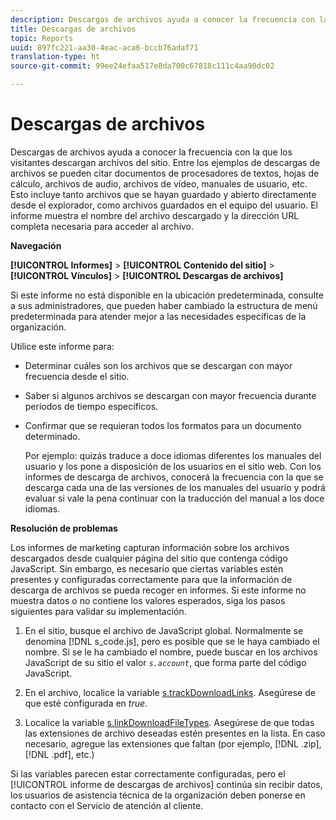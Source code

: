 ```yaml
---
description: Descargas de archivos ayuda a conocer la frecuencia con la que los visitantes descargan archivos del sitio. Entre los ejemplos de descargas de archivos se pueden citar documentos de procesadores de textos, hojas de cálculo, archivos de audio, archivos de vídeo, manuales de usuario, etc. Esto incluye tanto archivos que se hayan guardado y abierto directamente desde el explorador, como archivos guardados en el equipo del usuario. El informe muestra el nombre del archivo descargado y la dirección URL completa necesaria para acceder al archivo.
title: Descargas de archivos
topic: Reports
uuid: 897fc221-aa30-4eac-aca6-bccb76adaf71
translation-type: ht
source-git-commit: 99ee24efaa517e8da700c67818c111c4aa90dc02

---
```



# Descargas de archivos

Descargas de archivos ayuda a conocer la frecuencia con la que los visitantes descargan archivos del sitio. Entre los ejemplos de descargas de archivos se pueden citar documentos de procesadores de textos, hojas de cálculo, archivos de audio, archivos de vídeo, manuales de usuario, etc. Esto incluye tanto archivos que se hayan guardado y abierto directamente desde el explorador, como archivos guardados en el equipo del usuario. El informe muestra el nombre del archivo descargado y la dirección URL completa necesaria para acceder al archivo.

**Navegación**

**[!UICONTROL Informes]** > **[!UICONTROL Contenido del sitio]** > **[!UICONTROL Vínculos]** > **[!UICONTROL Descargas de archivos]**

Si este informe no está disponible en la ubicación predeterminada, consulte a sus administradores, que pueden haber cambiado la estructura de menú predeterminada para atender mejor a las necesidades específicas de la organización.

Utilice este informe para:

* Determinar cuáles son los archivos que se descargan con mayor frecuencia desde el sitio.
* Saber si algunos archivos se descargan con mayor frecuencia durante períodos de tiempo específicos.
* Confirmar que se requieran todos los formatos para un documento determinado.

   Por ejemplo: quizás traduce a doce idiomas diferentes los manuales del usuario y los pone a disposición de los usuarios en el sitio web. Con los informes de descarga de archivos, conocerá la frecuencia con la que se descarga cada una de las versiones de los manuales del usuario y podrá evaluar si vale la pena continuar con la traducción del manual a los doce idiomas.

**Resolución de problemas**

Los informes de marketing capturan información sobre los archivos descargados desde cualquier página del sitio que contenga código JavaScript. Sin embargo, es necesario que ciertas variables estén presentes y configuradas correctamente para que la información de descarga de archivos se pueda recoger en informes. Si este informe no muestra datos o no contiene los valores esperados, siga los pasos siguientes para validar su implementación.

1. En el sitio, busque el archivo de JavaScript global. Normalmente se denomina [!DNL s_code.js], pero es posible que se le haya cambiado el nombre. Si se le ha cambiado el nombre, puede buscar en los archivos JavaScript de su sitio el valor *`s.account`*, que forma parte del código JavaScript.

1. En el archivo, localice la variable [s.trackDownloadLinks](https://marketing.adobe.com/resources/help/en_US/sc/implement/c_trackdownllinks.html). Asegúrese de que esté configurada en *true*.

1. Localice la variable [s.linkDownloadFileTypes](https://marketing.adobe.com/resources/help/en_US/sc/implement/c_linkdownfiletypes.html). Asegúrese de que todas las extensiones de archivo deseadas estén presentes en la lista. En caso necesario, agregue las extensiones que faltan (por ejemplo, [!DNL .zip], [!DNL .pdf], etc.)

Si las variables parecen estar correctamente configuradas, pero el [!UICONTROL informe de descargas de archivos] continúa sin recibir datos, los usuarios de asistencia técnica de la organización deben ponerse en contacto con el Servicio de atención al cliente.

